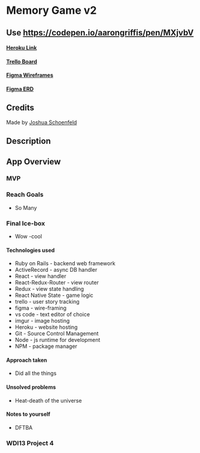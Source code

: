 # Memory Game v2

## Use <https://codepen.io/aarongriffis/pen/MXjvbV>

#### [Heroku Link](https://memory-game-v2.herokuapp.com/)

#### [Trello Board](https://trello.com/b/Vsn2pApB)

#### [Figma Wireframes](https://www.figma.com/file/e5oeyxIyqbhkbITj6h1W5ugA/Memory-Game-v2-WireFrames)

#### [Figma ERD](https://www.figma.com/file/97xmxVWCXuGKVLlweb4NxK/Memory-Game-ERD-Ruby_on_Rails-alpha)

## Credits

Made by [Joshua Schoenfeld](https://www.linkedin.com/in/joshua-schoenfeld-46a32592/)

## Description

## App Overview

### MVP

### Reach Goals

* So Many 

### Final Ice-box

* Wow -cool

#### Technologies used

* Ruby on Rails - backend web framework
* ActiveRecord - async DB handler
* React - view handler
* React-Redux-Router - view router
* Redux - view state handling
* React Native State - game logic
* trello - user story tracking
* figma - wire-framing
* vs code - text editor of choice
* imgur - image hosting
* Heroku - website hosting
* Git - Source Control Management
* Node - js runtime for development
* NPM - package manager

#### Approach taken

* Did all the things

#### Unsolved problems

* Heat-death of the universe

#### Notes to yourself

* DFTBA

### WDI13 Project 4
